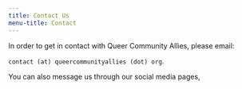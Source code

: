 ```yaml
---
title: Contact Us
menu-title: Contact
---
```


In order to get in contact with Queer Community Allies, please email:

`contact (at) queercommunityallies (dot) org`.

You can also message us through our social media pages, 
